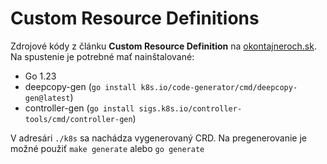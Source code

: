 # Custom Resource Definitions

Zdrojové kódy z článku **Custom Resource Definition** na [okontajneroch.sk](https://okontajneroch.sk). Na spustenie je potrebné mať nainštalované:

- Go 1.23
- deepcopy-gen (`go install k8s.io/code-generator/cmd/deepcopy-gen@latest`)
- controller-gen (`go install sigs.k8s.io/controller-tools/cmd/controller-gen`)

V adresári `./k8s` sa nachádza vygenerovaný CRD. Na pregenerovanie je možné 
    použiť `make generate` alebo `go generate`
